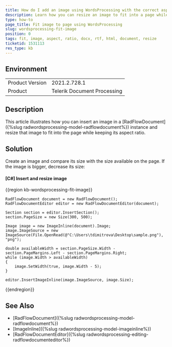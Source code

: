 ```yaml
---
title: How do I add an image using WordsProcessing with the correct aspect ratio?
description: Learn how you can resize an image to fit into a page while keeping its aspect ratio.
type: how-to
page_title: Fit image to page using WordsProcessing
slug: wordsprocessing-fit-image
position: 0
tags: fit, image, aspect, ratio, docx, rtf, html, document, resize
ticketid: 1531113
res_type: kb
---
```


## Environment
<table>
	<tbody>
		<tr>
			<td>Product Version</td>
			<td>2021.2.728.1</td>
		</tr>
		<tr>
			<td>Product</td>
			<td>Telerik Document Processing</td>
		</tr>
	</tbody>
</table>


## Description

This article illustrates how you can insert an image in a [RadFlowDocument]({%slug radwordsprocessing-model-radflowdocument%}) instance and resize that image to fit into the page while keeping its aspect ratio.

## Solution

Create an image and compare its size with the size available on the page. If the image is bigger, decrease its size:

#### [C#] Insert and resize image

{{region kb-wordsprocessing-fit-image}}

    RadFlowDocument document = new RadFlowDocument();
    RadFlowDocumentEditor editor = new RadFlowDocumentEditor(document);
    
    Section section = editor.InsertSection();
    section.PageSize = new Size(300, 500);
    
    Image image = new ImageInline(document).Image;
    image.ImageSource = new ImageSource(File.OpenRead(@"C:\Users\tdimitrova\Desktop\sample.png"), "png");
    
    double availableWidth = section.PageSize.Width - section.PageMargins.Left - section.PageMargins.Right;
    while (image.Width > availableWidth)
    {
        image.SetWidth(true, image.Width - 5);
    }
    
    editor.InsertImageInline(image.ImageSource, image.Size);
{{endregion}}

## See Also

* [RadFlowDocument]({%slug radwordsprocessing-model-radflowdocument%})
* [ImageInline]({%slug radwordsprocessing-model-imageinline%})
* [RadFlowDocumentEditor]({%slug radwordsprocessing-editing-radflowdocumenteditor%})